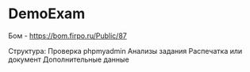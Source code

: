 # DemoExam

Бом - 
https://bom.firpo.ru/Public/87

Структура:
Проверка phpmyadmin
Анализы задания
Распечатка или документ
Дополнительные данные
